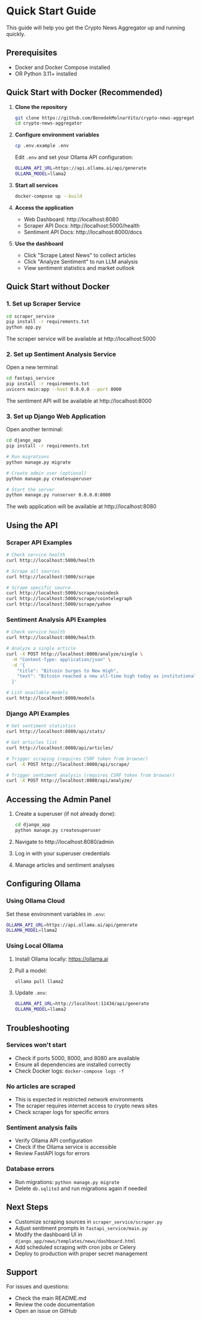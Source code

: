 # Quick Start Guide

This guide will help you get the Crypto News Aggregator up and running quickly.

## Prerequisites

- Docker and Docker Compose installed
- OR Python 3.11+ installed

## Quick Start with Docker (Recommended)

1. **Clone the repository**
   ```bash
   git clone https://github.com/BenedekMolnarVito/crypto-news-aggregator.git
   cd crypto-news-aggregator
   ```

2. **Configure environment variables**
   ```bash
   cp .env.example .env
   ```
   
   Edit `.env` and set your Ollama API configuration:
   ```bash
   OLLAMA_API_URL=https://api.ollama.ai/api/generate
   OLLAMA_MODEL=llama2
   ```

3. **Start all services**
   ```bash
   docker-compose up --build
   ```

4. **Access the application**
   - Web Dashboard: http://localhost:8080
   - Scraper API Docs: http://localhost:5000/health
   - Sentiment API Docs: http://localhost:8000/docs

5. **Use the dashboard**
   - Click "Scrape Latest News" to collect articles
   - Click "Analyze Sentiment" to run LLM analysis
   - View sentiment statistics and market outlook

## Quick Start without Docker

### 1. Set up Scraper Service

```bash
cd scraper_service
pip install -r requirements.txt
python app.py
```

The scraper service will be available at http://localhost:5000

### 2. Set up Sentiment Analysis Service

Open a new terminal:

```bash
cd fastapi_service
pip install -r requirements.txt
uvicorn main:app --host 0.0.0.0 --port 8000
```

The sentiment API will be available at http://localhost:8000

### 3. Set up Django Web Application

Open another terminal:

```bash
cd django_app
pip install -r requirements.txt

# Run migrations
python manage.py migrate

# Create admin user (optional)
python manage.py createsuperuser

# Start the server
python manage.py runserver 0.0.0.0:8080
```

The web application will be available at http://localhost:8080

## Using the API

### Scraper API Examples

```bash
# Check service health
curl http://localhost:5000/health

# Scrape all sources
curl http://localhost:5000/scrape

# Scrape specific source
curl http://localhost:5000/scrape/coindesk
curl http://localhost:5000/scrape/cointelegraph
curl http://localhost:5000/scrape/yahoo
```

### Sentiment Analysis API Examples

```bash
# Check service health
curl http://localhost:8000/health

# Analyze a single article
curl -X POST http://localhost:8000/analyze/single \
  -H "Content-Type: application/json" \
  -d '{
    "title": "Bitcoin Surges to New High",
    "text": "Bitcoin reached a new all-time high today as institutional investors continue to show strong interest in cryptocurrency markets..."
  }'

# List available models
curl http://localhost:8000/models
```

### Django API Examples

```bash
# Get sentiment statistics
curl http://localhost:8080/api/stats/

# Get articles list
curl http://localhost:8080/api/articles/

# Trigger scraping (requires CSRF token from browser)
curl -X POST http://localhost:8080/api/scrape/

# Trigger sentiment analysis (requires CSRF token from browser)
curl -X POST http://localhost:8080/api/analyze/
```

## Accessing the Admin Panel

1. Create a superuser (if not already done):
   ```bash
   cd django_app
   python manage.py createsuperuser
   ```

2. Navigate to http://localhost:8080/admin

3. Log in with your superuser credentials

4. Manage articles and sentiment analyses

## Configuring Ollama

### Using Ollama Cloud

Set these environment variables in `.env`:
```bash
OLLAMA_API_URL=https://api.ollama.ai/api/generate
OLLAMA_MODEL=llama2
```

### Using Local Ollama

1. Install Ollama locally: https://ollama.ai

2. Pull a model:
   ```bash
   ollama pull llama2
   ```

3. Update `.env`:
   ```bash
   OLLAMA_API_URL=http://localhost:11434/api/generate
   OLLAMA_MODEL=llama2
   ```

## Troubleshooting

### Services won't start

- Check if ports 5000, 8000, and 8080 are available
- Ensure all dependencies are installed correctly
- Check Docker logs: `docker-compose logs -f`

### No articles are scraped

- This is expected in restricted network environments
- The scraper requires internet access to crypto news sites
- Check scraper logs for specific errors

### Sentiment analysis fails

- Verify Ollama API configuration
- Check if the Ollama service is accessible
- Review FastAPI logs for errors

### Database errors

- Run migrations: `python manage.py migrate`
- Delete `db.sqlite3` and run migrations again if needed

## Next Steps

- Customize scraping sources in `scraper_service/scraper.py`
- Adjust sentiment prompts in `fastapi_service/main.py`
- Modify the dashboard UI in `django_app/news/templates/news/dashboard.html`
- Add scheduled scraping with cron jobs or Celery
- Deploy to production with proper secret management

## Support

For issues and questions:
- Check the main README.md
- Review the code documentation
- Open an issue on GitHub
